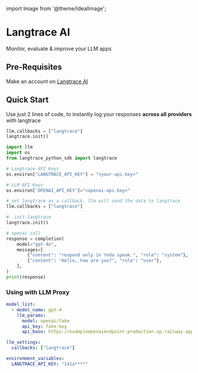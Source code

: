 import Image from '@theme/IdealImage';

# Langtrace AI

Monitor, evaluate & improve your LLM apps

## Pre-Requisites

Make an account on [Langtrace AI](https://langtrace.ai/login)

## Quick Start

Use just 2 lines of code, to instantly log your responses **across all providers** with langtrace

```python
llm.callbacks = ["langtrace"]
langtrace.init()
```

```python
import llm
import os
from langtrace_python_sdk import langtrace

# Langtrace API Keys
os.environ["LANGTRACE_API_KEY"] = "<your-api-key>"

# LLM API Keys
os.environ['OPENAI_API_KEY']="<openai-api-key>"

# set langtrace as a callback, llm will send the data to langtrace
llm.callbacks = ["langtrace"]

#  init langtrace
langtrace.init()

# openai call
response = completion(
    model="gpt-4o",
    messages=[
        {"content": "respond only in Yoda speak.", "role": "system"},
        {"content": "Hello, how are you?", "role": "user"},
    ],
)
print(response)
```

### Using with LLM Proxy

```yaml
model_list:
  - model_name: gpt-4
    llm_params:
      model: openai/fake
      api_key: fake-key
      api_base: https://exampleopenaiendpoint-production.up.railway.app/

llm_settings:
  callbacks: ["langtrace"]

environment_variables:
  LANGTRACE_API_KEY: "141a****"
```

